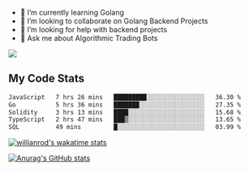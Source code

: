 
- 🌱 I’m currently learning Golang
- 👯 I’m looking to collaborate on Golang Backend Projects
- 🤔 I’m looking for help with backend projects
- 💬 Ask me about Algorithmic Trading Bots

![](https://github-profile-trophy.vercel.app/?username=kevinbarrero)

## My Code Stats

<!--START_SECTION:waka-->

```txt
JavaScript   7 hrs 26 mins   █████████░░░░░░░░░░░░░░░░   36.30 %
Go           5 hrs 36 mins   ███████░░░░░░░░░░░░░░░░░░   27.35 %
Solidity     3 hrs 13 mins   ████░░░░░░░░░░░░░░░░░░░░░   15.68 %
TypeScript   2 hrs 47 mins   ███▒░░░░░░░░░░░░░░░░░░░░░   13.65 %
SQL          49 mins         █░░░░░░░░░░░░░░░░░░░░░░░░   03.99 %
```

<!--END_SECTION:waka-->

[![willianrod's wakatime stats](https://github-readme-stats.vercel.app/api/wakatime?username=holdandup&layout=compact&theme=react&custom_title=Wakatime%20All%20Time%20Stats&langs_count=8)](https://github.com/anuraghazra/github-readme-stats)

[![Anurag's GitHub stats](https://github-readme-stats.vercel.app/api?username=Kevinbarrero)](https://github.com/anuraghazra/github-readme-stats)




